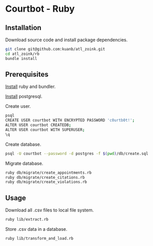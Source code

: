 # Courtbot - Ruby

## Installation

Download source code and install package dependencies.

```` sh
git clone git@github.com:kuanb/atl_zoink.git
cd atl_zoink/rb
bundle install
````

## Prerequisites

[Install](http://data-creative.info/process-documentation/2015/07/18/how-to-set-up-a-mac-development-environment.html#ruby) ruby and bundler.

[Install](http://data-creative.info/process-documentation/2015/07/18/how-to-set-up-a-mac-development-environment.html#postgresql) postgresql.

Create user.

```` sh
psql
CREATE USER courtbot WITH ENCRYPTED PASSWORD 'c0urtb0t!';
ALTER USER courtbot CREATEDB;
ALTER USER courtbot WITH SUPERUSER;
\q
````

Create database.

```` sh
psql -U courtbot --password -d postgres -f $(pwd)/db/create.sql
````

Migrate database.

```` sh
ruby db/migrate/create_appointments.rb
ruby db/migrate/create_citations.rb
ruby db/migrate/create_violations.rb
````

## Usage

Download all .csv files to local file system.

```` sh
ruby lib/extract.rb
````

Store .csv data in a database.

```` sh
ruby lib/transform_and_load.rb
````
